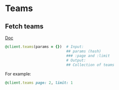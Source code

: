 # Teams

## Fetch teams

[Doc](https://developers.lokalise.com/reference/list-all-teams)

```ruby
@client.teams(params = {})  # Input:
                            ## params (hash)
                            ### :page and :limit
                            # Output:
                            ## Collection of teams
```

For example:

```ruby
@client.teams page: 2, limit: 1
```